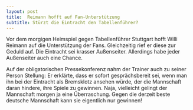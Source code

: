 ```yaml
---
layout: post
title:  Reimann hofft auf Fan-Unterstützung
subtitle: Stürzt die Eintracht den Tabellenführer?
---
```


Vor dem morgigen Heimspiel gegen Tabellenführer Stuttgart hofft Willi Reimann auf die Unterstützung der Fans. Gleichzeitig rief er diese zur Geduld auf. Die Eintracht sei krasser Außenseiter. Allerdings habe jeder Außenseiter auch eine Chance.

Auf der obligatorischen Pressekonferenz nahm der Trainer auch zu seiner Person Stellung: Er erklärte, dass er sofort gesprächsbereit sei, wenn man ihn bei der Eintracht als Bremsklotz ansehen würde, der die Mannschaft daran hindere, ihre Spiele zu gewinnen. Naja, vielleicht gelingt der Mannschaft morgen ja eine Überraschung. Gegen die derzeit beste deutsche Mannschaft kann sie eigentlich nur gewinnen!
